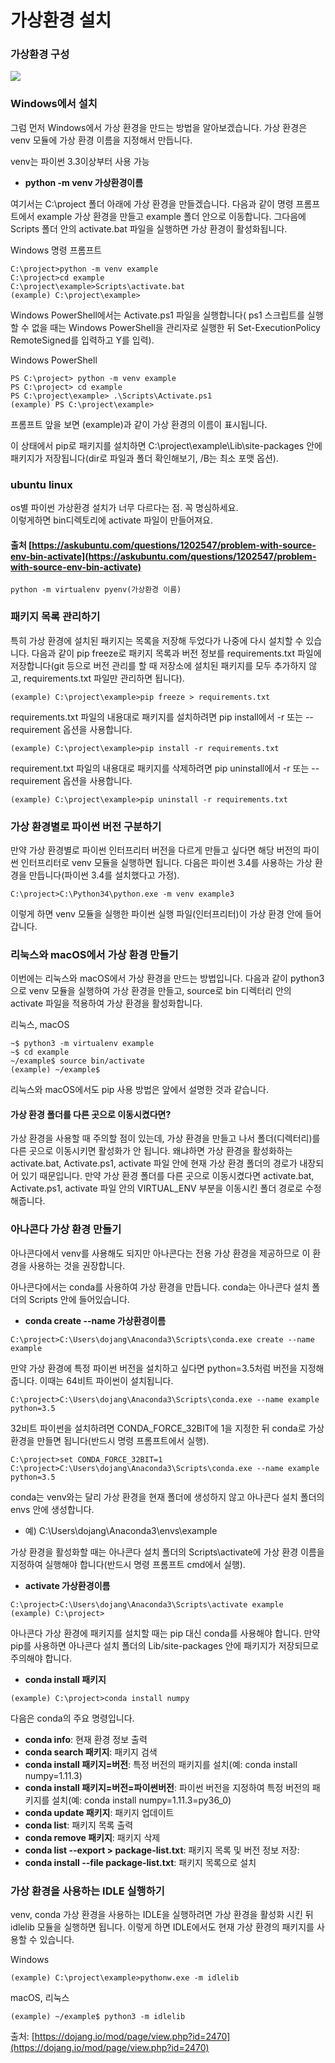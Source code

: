# 가상환경 설치

### 가상환경 구성

![](https://dojang.io/pluginfile.php/14099/mod_page/content/4/047006.png)

### Windows에서 설치

그럼 먼저 Windows에서 가상 환경을 만드는 방법을 알아보겠습니다. 가상 환경은 venv 모듈에 가상 환경 이름을 지정해서 만듭니다.

venv는 파이썬 3.3이상부터 사용 가능

* **python -m venv 가상환경이름**

여기서는 C:\project 폴더 아래에 가상 환경을 만들겠습니다. 다음과 같이 명령 프롬프트에서 example 가상 환경을 만들고 example 폴더 안으로 이동합니다. 그다음에 Scripts 폴더 안의 activate.bat 파일을 실행하면 가상 환경이 활성화됩니다.

Windows 명령 프롬프트

```text
C:\project>python -m venv example
C:\project>cd example
C:\project\example>Scripts\activate.bat
(example) C:\project\example>
```

Windows PowerShell에서는 Activate.ps1 파일을 실행합니다\( ps1 스크립트를 실행할 수 없을 때는 Windows PowerShell을 관리자로 실행한 뒤 Set-ExecutionPolicy RemoteSigned를 입력하고 Y를 입력\).

Windows PowerShell

```text
PS C:\project> python -m venv example
PS C:\project> cd example
PS C:\project\example> .\Scripts\Activate.ps1
(example) PS C:\project\example>
```

프롬프트 앞을 보면 \(example\)과 같이 가상 환경의 이름이 표시됩니다.

이 상태에서 pip로 패키지를 설치하면 C:\project\example\Lib\site-packages 안에 패키지가 저장됩니다\(dir로 파일과 폴더 확인해보기, /B는 최소 포맷 옵션\).

###  ubuntu linux 

os별 파이썬 가상환경 설치가 너무 다르다는 점. 꼭 명심하세요.  
이렇게하면 bin디렉토리에 activate 파일이 만들어져요.    


#### 출처 [https://askubuntu.com/questions/1202547/problem-with-source-env-bin-activate](https://askubuntu.com/questions/1202547/problem-with-source-env-bin-activate)

```text
python -m virtualenv pyenv(가상환경 이름)
```

####  



###             패키지 목록 관리하기

특히 가상 환경에 설치된 패키지는 목록을 저장해 두었다가 나중에 다시 설치할 수 있습니다. 다음과 같이 pip freeze로 패키지 목록과 버전 정보를 requirements.txt 파일에 저장합니다\(git 등으로 버전 관리를 할 때 저장소에 설치된 패키지를 모두 추가하지 않고, requirements.txt 파일만 관리하면 됩니다\).

```text
(example) C:\project\example>pip freeze > requirements.txt
```

requirements.txt 파일의 내용대로 패키지를 설치하려면 pip install에서 -r 또는 --requirement 옵션을 사용합니다.

```text
(example) C:\project\example>pip install -r requirements.txt
```

requirement.txt 파일의 내용대로 패키지를 삭제하려면 pip uninstall에서 -r 또는 --requirement 옵션을 사용합니다.

```text
(example) C:\project\example>pip uninstall -r requirements.txt
```

###            가상 환경별로 파이썬 버전 구분하기

만약 가상 환경별로 파이썬 인터프리터 버전을 다르게 만들고 싶다면 해당 버전의 파이썬 인터프리터로 venv 모듈을 실행하면 됩니다. 다음은 파이썬 3.4를 사용하는 가상 환경을 만듭니다\(파이썬 3.4를 설치했다고 가정\).

```text
C:\project>C:\Python34\python.exe -m venv example3
```

이렇게 하면 venv 모듈을 실행한 파이썬 실행 파일\(인터프리터\)이 가상 환경 안에 들어갑니다.

###         리눅스와 macOS에서 가상 환경 만들기

이번에는 리눅스와 macOS에서 가상 환경을 만드는 방법입니다. 다음과 같이 python3으로 venv 모듈을 실행하여 가상 환경을 만들고, source로 bin 디렉터리 안의 activate 파일을 적용하여 가상 환경을 활성화합니다.

리눅스, macOS

```text
~$ python3 -m virtualenv example
~$ cd example
~/example$ source bin/activate
(example) ~/example$
```

리눅스와 macOS에서도 pip 사용 방법은 앞에서 설명한 것과 같습니다.

####    가상 환경 폴더를 다른 곳으로 이동시켰다면?

가상 환경을 사용할 때 주의할 점이 있는데, 가상 환경을 만들고 나서 폴더\(디렉터리\)를 다른 곳으로 이동시키면 활성화가 안 됩니다. 왜냐하면 가상 환경을 활성화하는 activate.bat, Activate.ps1, activate 파일 안에 현재 가상 환경 폴더의 경로가 내장되어 있기 때문입니다. 만약 가상 환경 폴더를 다른 곳으로 이동시켰다면 activate.bat, Activate.ps1, activate 파일 안의 VIRTUAL\_ENV 부분을 이동시킨 폴더 경로로 수정해줍니다.

###    아나콘다 가상 환경 만들기

아나콘다에서 venv를 사용해도 되지만 아나콘다는 전용 가상 환경을 제공하므로 이 환경을 사용하는 것을 권장합니다.

아나콘다에서는 conda를 사용하여 가상 환경을 만듭니다. conda는 아나콘다 설치 폴더의 Scripts 안에 들어있습니다.

* **conda create --name 가상환경이름**

```text
C:\project>C:\Users\dojang\Anaconda3\Scripts\conda.exe create --name example
```

만약 가상 환경에 특정 파이썬 버전을 설치하고 싶다면 python=3.5처럼 버전을 지정해줍니다. 이때는 64비트 파이썬이 설치됩니다.

```text
C:\project>C:\Users\dojang\Anaconda3\Scripts\conda.exe --name example python=3.5
```

32비트 파이썬을 설치하려면 CONDA\_FORCE\_32BIT에 1을 지정한 뒤 conda로 가상 환경을 만들면 됩니다\(반드시 명령 프롬프트에서 실행\).

```text
C:\project>set CONDA_FORCE_32BIT=1
C:\project>C:\Users\dojang\Anaconda3\Scripts\conda.exe --name example python=3.5
```

conda는 venv와는 달리 가상 환경을 현재 폴더에 생성하지 않고 아나콘다 설치 폴더의 envs 안에 생성합니다.

* 예\) C:\Users\dojang\Anaconda3\envs\example

가상 환경을 활성화할 때는 아나콘다 설치 폴더의 Scripts\activate에 가상 환경 이름을 지정하여 실행해야 합니다\(반드시 명령 프롬프트 cmd에서 실행\).

* **activate 가상환경이름**

```text
C:\project>C:\Users\dojang\Anaconda3\Scripts\activate example
(example) C:\project>
```

아나콘다 가상 환경에 패키지를 설치할 때는 pip 대신 conda를 사용해야 합니다. 만약 pip를 사용하면 아나콘다 설치 폴더의 Lib/site-packages 안에 패키지가 저장되므로 주의해야 합니다.

* **conda install 패키지**

```text
(example) C:\project>conda install numpy
```

다음은 conda의 주요 명령입니다.

* **conda info**: 현재 환경 정보 출력
* **conda search 패키지**: 패키지 검색
* **conda install 패키지=버전**: 특정 버전의 패키지를 설치\(예: conda install numpy=1.11.3\)
* **conda install 패키지=버전=파이썬버전**: 파이썬 버전을 지정하여 특정 버전의 패키지를 설치\(예: conda install numpy=1.11.3=py36\_0\)
* **conda update 패키지**: 패키지 업데이트
* **conda list**: 패키지 목록 출력
* **conda remove 패키지**: 패키지 삭제
* **conda list --export &gt; package-list.txt**: 패키지 목록 및 버전 정보 저장:
* **conda install --file package-list.txt**: 패키지 목록으로 설치

###        가상 환경을 사용하는 IDLE 실행하기

venv, conda 가상 환경을 사용하는 IDLE을 실행하려면 가상 환경을 활성화 시킨 뒤 idlelib 모듈을 실행하면 됩니다. 이렇게 하면 IDLE에서도 현재 가상 환경의 패키지를 사용할 수 있습니다.

Windows

```text
(example) C:\project\example>pythonw.exe -m idlelib
```

macOS, 리눅스

```text
(example) ~/example$ python3 -m idlelib
```

출처: [https://dojang.io/mod/page/view.php?id=2470](https://dojang.io/mod/page/view.php?id=2470)

